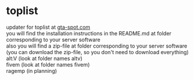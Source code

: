 # toplist
updater for toplist at <a href="https://gta-spot.com">gta-spot.com</a><br>
you will find the installation instructions in the README.md at folder corresponding to your server software<br>
also you will find a zip-file at folder corresponding to your server software (you can download the zip-file, so you don't need to download everything)<br>
alt:V (look at folder names altv)<br>
fivem (look at folder names fivem)<br>
ragemp (in planning)
